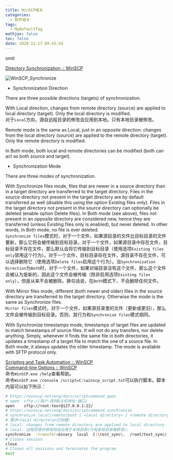 ```yaml
---
title: WinSCP相关
categories:
  - 软件相关
tags:
  - MyDefaultTag
mathjax: false
toc: false
date: 2020-11-17 09:43:54
---
```

omit
<!--more-->

[Directory Synchronization :: WinSCP](https://winscp.net/eng/docs/task_synchronize_full)  

![WinSCP_Synchronize](WinSCP_Synchronize.png)  

* Synchronization Direction  

There are three possible directions (targets) of synchronization.  

With Local direction, changes from remote directory (source) are applied to local directory (target). Only the local directory is modified.  
对于`Local`方向，源自远程目录的修改会应用到本地。只有本地目录被修改。  

Remote mode is the same as Local, just in an opposite direction: changes from the local directory (source) are applied to the remote directory (target). Only the remote directory is modified.  

In Both mode, both local and remote directories can be modified (both can act as both source and target).  

* Synchronization Mode  

There are three modes of synchronization.  

With Synchronize files mode, files that are newer in a source directory than in a target directory are transferred to the target directory. Files in the source directory not present in the target directory are by default transferred as well (disable this using the option Existing files only). Files in the target directory not present in the source directory can optionally be deleted (enable option Delete files). In Both mode (see above), files not present in an opposite directory are considered new, hence they are transferred (unless Existing files only is enabled), but never deleted. In other words, in Both mode, no file is ever deleted.  
`Synchronize files`模式时，对于一个文件，如果源目录的文件比目标目录的文件要新，那么它将会被传输到目标目录。对于一个文件，如果源目录中存在文件，目标目录不存在文件，那么默认会将它传输到目标目录（使用选项`Existing files only`禁用这个行为）。对于一个文件，目标目录存在文件，源目录不存在文件，可以选择删除它（使用选项`Delete files`启用这个行为）。当`Synchronization Direction`为`Both`时，对于一个文件，如果对端目录没有这个文件，那么这个文件会被认为是新的，因此这个文件会被传输（除非启用选项`Existing files only`），但是从来不会被删除。换句话说，在`Both`模式下，不会删除任何文件。  

With Mirror files mode, different (both newer and older) files in the source directory are transferred to the target directory. Otherwise the mode is the same as Synchronize files.  
`Mirror files`模式时，对于一个文件，如果源目录里的文件（更新或更旧），那么文件会被传输到目标目录。否则，其行为和`Synchronize files`模式相同。  

With Synchronize timestamps mode, timestamps of target files are updated to match timestamps of source files. It will not do any transfers, nor delete anything. Simply, whenever it finds the same file in both directories, it updates a timestamp of a target file to match the one of a source file. In Both mode, it always updates the older timestamp. The mode is available with SFTP protocol only.  


[Scripting and Task Automation :: WinSCP](https://winscp.net/eng/docs/scripting)  
[Command-line Options :: WinSCP](https://winscp.net/eng/docs/commandline)  
命令`WinSCP.exe /help`查看帮助。  
命令`WinSCP.exe /console /script=C:\winscp_script.txt`可以执行脚本。脚本内容可以如下所示：  
```sh
# https://winscp.net/eng/docs/scriptcommand_open
# open  sftp://用户:密码@主机地址:端口/
open    sftp://root:toor@127.0.0.1:22/
# https://winscp.net/eng/docs/scriptcommand_synchronize
# synchronize local|remote|both [ <local directory> [ <remote directory> ] ]
# 需求<local directory>已创建;
# local: changes from remote directory are applied to local directory.
# local: 远程目录的修改将会应用于本地目录(只有本地目录被修改);
synchronize  -transfer=binary  local  C:\test_sync\.  /root/test_sync/.
# Closes session
close
# Closes all sessions and terminates the program
exit
```
